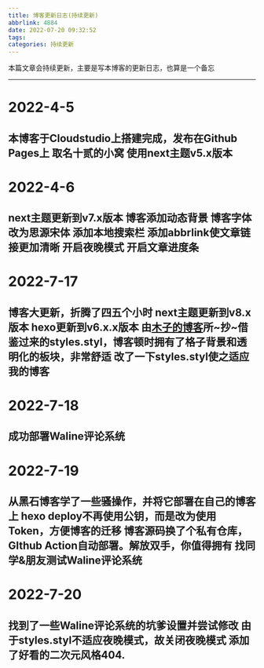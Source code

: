 ```yaml
---
title: 博客更新日志(持续更新)
abbrlink: 4884
date: 2022-07-20 09:32:52
tags:
categories: 持续更新
---
```

本篇文章会持续更新，主要是写本博客的更新日志，也算是一个备忘
<!-- more -->
---
# 2022-4-5
本博客于Cloudstudio上搭建完成，发布在Github Pages上
取名十贰的小窝
使用next主题v5.x版本
---
# 2022-4-6
next主题更新到v7.x版本
博客添加动态背景
博客字体改为思源宋体
添加本地搜索栏
添加abbrlink使文章链接更加清晰
开启夜晚模式
开启文章进度条
---
# 2022-7-17
博客大更新，折腾了四五个小时
next主题更新到v8.x版本
hexo更新到v6.x.x版本
由[木子的博客](blog.k8s.li)所~抄~借鉴过来的styles.styl，博客顿时拥有了格子背景和透明化的板块，非常舒适
改了一下styles.styl使之适应我的博客
---
# 2022-7-18
成功部署Waline评论系统
---
# 2022-7-19
从黑石博客学了一些骚操作，并将它部署在自己的博客上
hexo deploy不再使用公钥，而是改为使用Token，方便博客的迁移
博客源码换了个私有仓库，GIthub Action自动部署。解放双手，你值得拥有
找同学&朋友测试Waline评论系统
---
# 2022-7-20
找到了一些Waline评论系统的坑爹设置并尝试修改
由于styles.styl不适应夜晚模式，故关闭夜晚模式
添加了好看的二次元风格404.
---